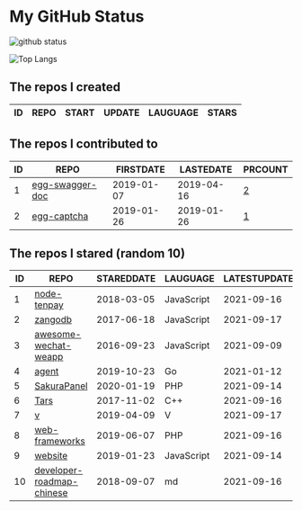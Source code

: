 # My GitHub Status

<img src="https://github-readme-stats-1.yihong0618.vercel.app/api?username=jc-lathander&show_icons=true&&&hide_title=true&count_private=true" alt="github status" />

![Top Langs](https://github-readme-stats-1.yihong0618.vercel.app/api/top-langs/?username=jc-lathander&layout=compact)

<!--START_SECTION:my_github-->
## The repos I created
| ID | REPO | START | UPDATE | LAUGUAGE | STARS |
|----|------|-------|--------|----------|-------|

## The repos I contributed to
| ID |                                REPO                                | FIRSTDATE  | LASTEDATE  |                                          PRCOUNT                                           |
|----|--------------------------------------------------------------------|------------|------------|--------------------------------------------------------------------------------------------|
|  1 | [egg-swagger-doc](https://github.com/Yanshijie-EL/egg-swagger-doc) | 2019-01-07 | 2019-04-16 | [2](https://github.com/Yanshijie-EL/egg-swagger-doc/pulls?q=is%3Apr+author%3Ajc-lathander) |
|  2 | [egg-captcha](https://github.com/Raoul1996/egg-captcha)            | 2019-01-26 | 2019-01-26 | [1](https://github.com/Raoul1996/egg-captcha/pulls?q=is%3Apr+author%3Ajc-lathander)        |

## The repos I stared (random 10)
| ID |                                        REPO                                        | STAREDDATE |  LAUGUAGE  | LATESTUPDATE |
|----|------------------------------------------------------------------------------------|------------|------------|--------------|
|  1 | [node-tenpay](https://github.com/befinal/node-tenpay)                              | 2018-03-05 | JavaScript | 2021-09-16   |
|  2 | [zangodb](https://github.com/erikolson186/zangodb)                                 | 2017-06-18 | JavaScript | 2021-09-17   |
|  3 | [awesome-wechat-weapp](https://github.com/Aufree/awesome-wechat-weapp)             | 2016-09-23 | JavaScript | 2021-09-09   |
|  4 | [agent](https://github.com/LeonZYang/agent)                                        | 2019-10-23 | Go         | 2021-01-12   |
|  5 | [SakuraPanel](https://github.com/ZeroDream-CN/SakuraPanel)                         | 2020-01-19 | PHP        | 2021-09-14   |
|  6 | [Tars](https://github.com/TarsCloud/Tars)                                          | 2017-11-02 | C++        | 2021-09-16   |
|  7 | [v](https://github.com/vlang/v)                                                    | 2019-04-09 | V          | 2021-09-17   |
|  8 | [web-frameworks](https://github.com/the-benchmarker/web-frameworks)                | 2019-06-07 | PHP        | 2021-09-16   |
|  9 | [website](https://github.com/openpitrix/website)                                   | 2019-01-23 | JavaScript | 2021-09-14   |
| 10 | [developer-roadmap-chinese](https://github.com/goodjack/developer-roadmap-chinese) | 2018-09-07 | md         | 2021-09-16   |

<!--END_SECTION:my_github-->
